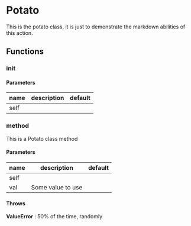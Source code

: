 # Potato

This is the potato class, it is just to demonstrate the markdown abilities of this action. 

## Functions

### __init__

#### Parameters
name | description | default
---|---|---
self |  | 


### method

This is a Potato class method 

#### Parameters
name | description | default
---|---|---
self |  | 
val | Some value to use | 


#### Throws

**ValueError** : 50% of the time, randomly  


